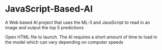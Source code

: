 # JavaScript-Based-AI
A Web based AI project that uses the ML-3 and JavaScript to read in an image and output the top 5 predictions

Open HTML file to launch. The AI requires a short amount of time to load in the model which can vary depending on computer speeds
